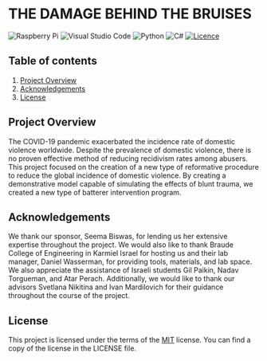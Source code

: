 # THE DAMAGE BEHIND THE BRUISES
![Raspberry Pi](https://img.shields.io/badge/-RaspberryPi-C51A4A?style=for-the-badge&logo=Raspberry-Pi)
![Visual Studio Code](https://img.shields.io/badge/Visual%20Studio%20Code-0078d7.svg?style=for-the-badge&logo=visual-studio-code&logoColor=white)
![Python](https://img.shields.io/badge/python-3670A0?style=for-the-badge&logo=python&logoColor=ffdd54)
![C#](https://img.shields.io/badge/c%23-%23239120.svg?style=for-the-badge&logo=c-sharp&logoColor=white)
[![Licence](https://img.shields.io/github/license/Ileriayo/markdown-badges?style=for-the-badge)](./LICENSE)

## Table of contents
1. [Project Overview](https://github.com/Amitai5/BFT-Simulation#project-overview)
2. [Acknowledgements](https://github.com/Amitai5/BFT-Simulation/blob/main/README.md#acknowledgements)
3. [License](https://github.com/Amitai5/BFT-Simulation/blob/main/README.md#license)

## Project Overview
The COVID-19 pandemic exacerbated the incidence rate of domestic violence worldwide.  Despite the prevalence of domestic violence, there is no proven effective method of reducing recidivism rates among abusers. This project focused on the creation of a new type of reformative procedure to reduce the global incidence of domestic violence. By creating a demonstrative model capable of simulating the effects of blunt trauma, we created a new type of batterer intervention program.

## Acknowledgements
We thank our sponsor, Seema Biswas, for lending us her extensive expertise throughout the project. We would also like to thank Braude College of Engineering in Karmiel Israel for hosting us and their lab manager, Daniel Wasserman, for providing tools, materials, and lab space. We also appreciate the assistance of Israeli students Gil Paikin, Nadav Torgueman, and Atar Perach. Additionally, we would like to thank our advisors Svetlana Nikitina and Ivan Mardilovich for their guidance throughout the course of the project.

## License
This project is licensed under the terms of the [MIT](https://choosealicense.com/licenses/mit/) license. You can find a copy of the license in the LICENSE file.
